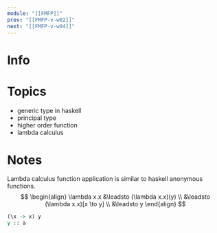 ```yaml
---
module: "[[FMFP]]"
prev: "[[FMFP-v-w02]]"
next: "[[FMFP-v-w04]]"
---
```


# Info

# Topics
- generic type in haskell
- principal type
- higher order function
- lambda calculus

# Notes
Lambda calculus function application is similar to haskell anonymous functions.
$$
\begin{align}
\lambda x.x 
&\leadsto (\lambda x.x)(y)  \\
&\leadsto (\lambda x.x)[x \to y]  \\
&\leadsto y
\end{align}
$$
```haskell
(\x -> x) y
y :: a
```
